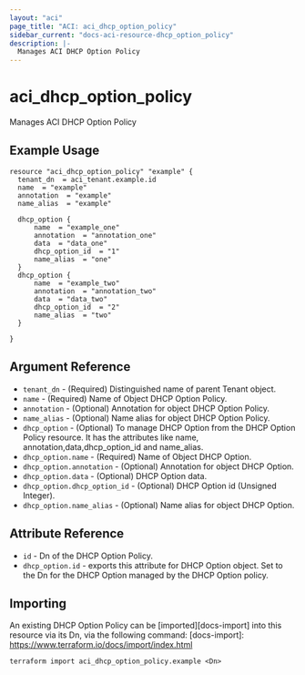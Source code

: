 ```yaml
---
layout: "aci"
page_title: "ACI: aci_dhcp_option_policy"
sidebar_current: "docs-aci-resource-dhcp_option_policy"
description: |-
  Manages ACI DHCP Option Policy
---
```


# aci_dhcp_option_policy

Manages ACI DHCP Option Policy

## Example Usage

```hcl
resource "aci_dhcp_option_policy" "example" {
  tenant_dn  = aci_tenant.example.id
  name  = "example"
  annotation  = "example"
  name_alias  = "example"

  dhcp_option {
      name  = "example_one"
      annotation  = "annotation_one"
      data  = "data_one"
      dhcp_option_id  = "1"
      name_alias  = "one"
  }
  dhcp_option {
      name  = "example_two"
      annotation  = "annotation_two"
      data  = "data_two"
      dhcp_option_id  = "2"
      name_alias  = "two"
  }

}
```

## Argument Reference

- `tenant_dn` - (Required) Distinguished name of parent Tenant object.
- `name` - (Required) Name of Object DHCP Option Policy.
- `annotation` - (Optional) Annotation for object DHCP Option Policy.
- `name_alias` - (Optional) Name alias for object DHCP Option Policy.
- `dhcp_option` - (Optional) To manage DHCP Option from the DHCP Option Policy resource. It has the attributes like name, annotation,data,dhcp_option_id and name_alias.
- `dhcp_option.name` - (Required) Name of Object DHCP Option.
- `dhcp_option.annotation` - (Optional) Annotation for object DHCP Option.
- `dhcp_option.data` - (Optional) DHCP Option data.
- `dhcp_option.dhcp_option_id` - (Optional) DHCP Option id (Unsigned Integer).
- `dhcp_option.name_alias` - (Optional) Name alias for object DHCP Option.

## Attribute Reference

- `id` - Dn of the DHCP Option Policy.
- `dhcp_option.id` - exports this attribute for DHCP Option object. Set to the Dn for the DHCP Option managed by the DHCP Option policy.

## Importing

An existing DHCP Option Policy can be [imported][docs-import] into this resource via its Dn, via the following command:
[docs-import]: https://www.terraform.io/docs/import/index.html

```
terraform import aci_dhcp_option_policy.example <Dn>
```

